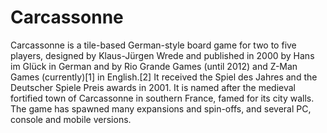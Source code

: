 # Carcassonne
Carcassonne is a tile-based German-style board game for two to five players, designed by Klaus-Jürgen Wrede and published in 2000 by Hans im Glück in German and by Rio Grande Games (until 2012) and Z-Man Games (currently)[1] in English.[2] It received the Spiel des Jahres and the Deutscher Spiele Preis awards in 2001. It is named after the medieval fortified town of Carcassonne in southern France, famed for its city walls. The game has spawned many expansions and spin-offs, and several PC, console and mobile versions.
